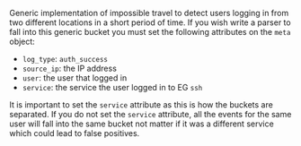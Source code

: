 Generic implementation of impossible travel to detect users logging in from two different locations in a short period of time. If you wish write a parser to fall into this generic bucket you must set the following attributes on the `meta` object:

- `log_type`: `auth_success`
- `source_ip`: the IP address
- `user`: the user that logged in
- `service`: the service the user logged in to EG `ssh`

It is important to set the `service` attribute as this is how the buckets are separated. If you do not set the `service` attribute, all the events for the same user will fall into the same bucket not matter if it was a different service which could lead to false positives.